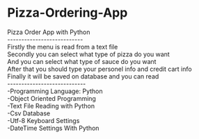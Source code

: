 # Pizza-Ordering-App
Pizza Order App with Python<br>
---------------------------<br>
Firstly the menu is read from a text file<br>
Secondly you can select what type of pizza do you want<br>
And you can select what type of sauce do you want<br>
After that you should type your personel info and credit cart info<br>
Finally it will be saved on database and you can read<br>
----------------------------<br>
-Programming Language: Python<br>
-Object Oriented Programming<br>
-Text File Reading with Python<br>
-Csv Database<br>
-Utf-8 Keyboard Settings<br>
-DateTime Settings With Python<br>
